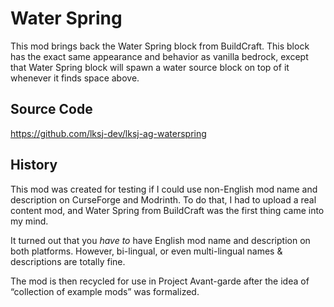 # Water Spring

This mod brings back the Water Spring block from BuildCraft. 
This block has the exact same appearance and behavior as vanilla bedrock, except that Water Spring block will 
spawn a water source block on top of it whenever it finds space above.

## Source Code

https://github.com/lksj-dev/lksj-ag-waterspring

## History

This mod was created for testing if I could use non-English mod name and description on CurseForge and Modrinth. 
To do that, I had to upload a real content mod, and Water Spring from BuildCraft was the first thing came into my 
mind. 

It turned out that you *have to* have English mod name and description on both platforms. However, bi-lingual, or 
even multi-lingual names & descriptions are totally fine. 

The mod is then recycled for use in Project Avant-garde after the idea of “collection of example mods” was formalized.